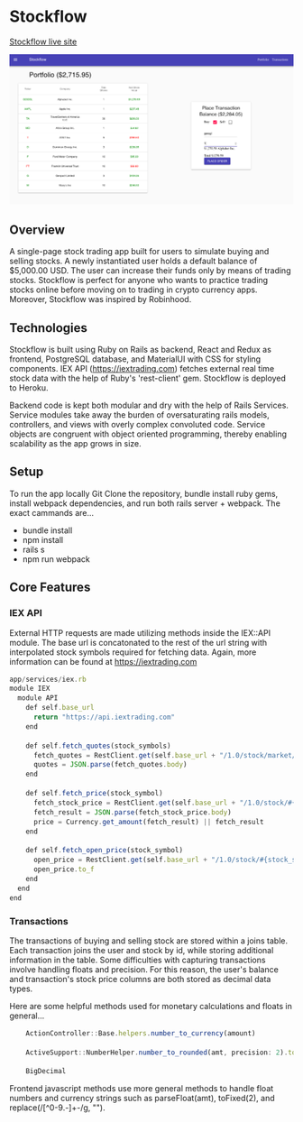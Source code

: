 # Stockflow

<a href="https://stockflow-app.herokuapp.com/#/portfolio"> Stockflow live site</a>

![Stockflow](https://github.com/rkarpov/stockflow/blob/master/app/assets/images/screenshot.png)

## Overview
A single-page stock trading app built for users to simulate buying and selling stocks. A newly instantiated user holds a default balance of $5,000.00 USD. The user can increase their funds only by means of trading stocks. Stockflow is perfect for anyone who wants to practice trading stocks online before moving on to trading in crypto currency apps. Moreover, Stockflow was inspired by Robinhood.

## Technologies
Stockflow is built using Ruby on Rails as backend, React and Redux as frontend, PostgreSQL database, and MaterialUI with CSS for styling components. IEX API (https://iextrading.com) fetches external real time stock data with the help of Ruby's 'rest-client' gem. Stockflow is deployed to Heroku.

Backend code is kept both modular and dry with the help of Rails Services. Service modules take away the burden of oversaturating rails models, controllers, and views with overly complex convoluted code. Service objects are congruent with object oriented programming, thereby enabling scalability as the app grows in size.

## Setup
To run the app locally Git Clone the repository, bundle install ruby gems, install webpack dependencies, and run both rails server + webpack. The exact cammands are...
  - bundle install
  - npm install
  - rails s
  - npm run webpack


## Core Features

### IEX API
External HTTP requests are made utilizing methods inside the IEX::API module. The base url is concatonated to the rest of the url string with interpolated stock symbols required for fetching data. Again, more information can be found at https://iextrading.com

``` js
app/services/iex.rb
module IEX
  module API
    def self.base_url
      return "https://api.iextrading.com"
    end

    def self.fetch_quotes(stock_symbols)
      fetch_quotes = RestClient.get(self.base_url + "/1.0/stock/market/batch?symbols=#{stock_symbols}&types=quote")
      quotes = JSON.parse(fetch_quotes.body)
    end

    def self.fetch_price(stock_symbol)
      fetch_stock_price = RestClient.get(self.base_url + "/1.0/stock/#{stock_symbol}/price")
      fetch_result = JSON.parse(fetch_stock_price.body)
      price = Currency.get_amount(fetch_result) || fetch_result
    end

    def self.fetch_open_price(stock_symbol)
      open_price = RestClient.get(self.base_url + "/1.0/stock/#{stock_symbol}/quote/open")
      open_price.to_f
    end
  end
end
```

### Transactions
The transactions of buying and selling stock are stored within a joins table. Each transaction joins the user and stock by id, while storing additional information in the table. Some difficulties with capturing transactions involve handling floats and precision. For this reason, the user's balance and transaction's stock price columns are both stored as decimal data types.

Here are some helpful methods used for monetary calculations and floats in general...
``` js
    ActionController::Base.helpers.number_to_currency(amount)

    ActiveSupport::NumberHelper.number_to_rounded(amt, precision: 2).to_f

    BigDecimal
```
Frontend javascript methods use more general methods to handle float numbers and currency strings such as parseFloat(amt), toFixed(2), and replace(/[^0-9.-]+-/g, "").

